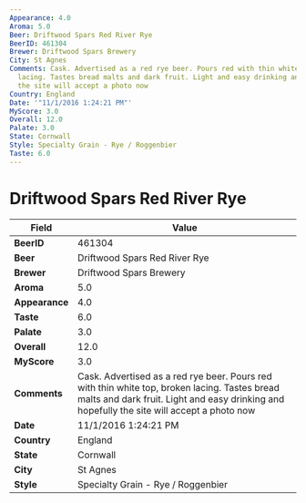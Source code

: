 ```yaml
---
Appearance: 4.0
Aroma: 5.0
Beer: Driftwood Spars Red River Rye
BeerID: 461304
Brewer: Driftwood Spars Brewery
City: St Agnes
Comments: Cask. Advertised as a red rye beer. Pours red with thin white top, broken
  lacing. Tastes bread malts and dark fruit. Light and easy drinking and hopefully
  the site will accept a photo now
Country: England
Date: '"11/1/2016 1:24:21 PM"'
MyScore: 3.0
Overall: 12.0
Palate: 3.0
State: Cornwall
Style: Specialty Grain - Rye / Roggenbier
Taste: 6.0
---
```


# Driftwood Spars Red River Rye

| Field         | Value |
|---------------|-------|
| **BeerID** | 461304 |
| **Beer** | Driftwood Spars Red River Rye |
| **Brewer** | Driftwood Spars Brewery |
| **Aroma** | 5.0 |
| **Appearance** | 4.0 |
| **Taste** | 6.0 |
| **Palate** | 3.0 |
| **Overall** | 12.0 |
| **MyScore** | 3.0 |
| **Comments** | Cask. Advertised as a red rye beer. Pours red with thin white top, broken lacing. Tastes bread malts and dark fruit. Light and easy drinking and hopefully the site will accept a photo now |
| **Date** | 11/1/2016 1:24:21 PM |
| **Country** | England |
| **State** | Cornwall |
| **City** | St Agnes |
| **Style** | Specialty Grain - Rye / Roggenbier |
